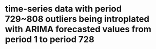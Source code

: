 # time-series data with period 729~808 outliers being introplated with ARIMA  forecasted values from period 1 to period 728

